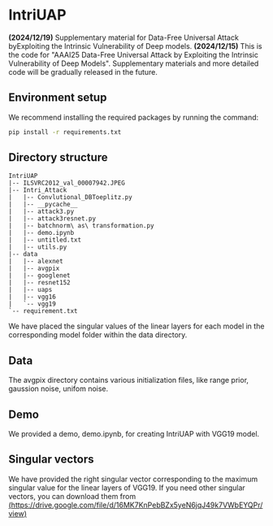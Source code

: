 # IntriUAP
**(2024/12/19)**
Supplementary material for Data-Free Universal Attack byExploiting the Intrinsic Vulnerability of Deep models.
**(2024/12/15)**
This is the code for "AAAI25 Data-Free Universal Attack by Exploiting the Intrinsic Vulnerability of Deep Models". Supplementary materials and more detailed code will be gradually released in the future.

## Environment setup
We recommend installing the required packages by running the command:
```sh
pip install -r requirements.txt
```

## Directory structure
```
IntriUAP
|-- ILSVRC2012_val_00007942.JPEG
|-- Intri_Attack
|   |-- Convlutional_DBToeplitz.py
|   |-- __pycache__
|   |-- attack3.py
|   |-- attack3resnet.py
|   |-- batchnorm\ as\ transformation.py
|   |-- demo.ipynb
|   |-- untitled.txt
|   |-- utils.py
|-- data
|   |-- alexnet
|   |-- avgpix
|   |-- googlenet
|   |-- resnet152
|   |-- uaps
|   |-- vgg16
|   `-- vgg19
`-- requirement.txt
```

We have placed the singular values of the linear layers for each model in the corresponding model folder within the data directory.

## Data 
The avgpix directory contains various initialization files, like range prior, gaussion noise, unifom noise.

## Demo
We provided a demo, demo.ipynb, for creating IntriUAP with VGG19 model.

## Singular vectors
We have provided the right singular vector corresponding to the maximum singular value for the linear layers of VGG19. If you need other singular vectors, you can download them from [(https://drive.google.com/file/d/16MK7KnPebBZx5yeN6jqJ49k7VWbEYQPr/view) ](https://drive.google.com/drive/folders/1TaCmJQFJsKHmN9GeLrGclmpv8Uj7GpIe?usp=drive_link)
